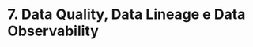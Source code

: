 # 7. Data Quality, Data Lineage e Data Observability
<!--

## 1. O que é qualidade dos Dados (Data Quality)?

Data Quality é a medida da qualidade dos dados, ou seja, de quanto os dados são confiáveis.
É importante para garantir que os dados sejam precisos, consistentes e úteis para suportar as decisões de negócios.
Qualidade dos Dados é a medida da condição dos dados com base em fatores como precisão, integridade, consistência, confiabilidade e se estão atualizados.

## 2. Como medir qualidade dos Dados (Data Quality)?

A medida da qualidade de dados pode ser feita usando uma combinação de técnicas estatísticas e metodologias de avaliação. Alguns dos indicadores comuns incluem a precisão, a completude, a consistência, a integridade e a atualização dos dados.
Também pode ser necessário avaliar a relevância dos dados para o negócio e a facilidade de uso dos dados para os destinatários.
Existem vários fatores e métricas que podem ser usados para medir a qualidade dos dados. Os mais comuns são:
    - precisão
    - exatidão
    - consistência
    - relevância
    - cobertura
    - atualidade

## 3. Principais medidas de qualidade dos Dados - Precisão

A precisão mede o quanto os dados são confiáveis, ou seja, a confiabilidade dos dados. O objetivo é garantir que os dados e informações contidos nos sistemas são completos, corretos, consistentes e seguros. Por exemplo:
 A idade dos clientes cadastrados é confiável?

## 4. Principais medidas de qualidade dos Dados - Exatidão

A exatidão é a medida de quão bem os dados correspondem à realidade. É necessário assegurar que os dados estão exatos e refletem a realidade da melhor forma possível. Por exemplo:
 totais de vendas apresentam exatidão?

## 5 Principais medidas de qualidade dos Dados - Consistência

A consistência é um indicador de como os dados são uniformes. É importante garantir que os dados sejam consistentes e que não estejam sujeitos a mudanças muito fortes ou erros. A consistência também reflete a integridade dos dados. Por exemplo:
 Os dados apresentam problemas de valores ausentes?

## 6. Principais medidas de qualidade dos Dados - Relevância

A relevância mede a quantidade de informações relevantes que se tem sobre um determinado assunto. É importante assegurar que os dados sejam relevantes e úteis ao se fazer análises. Por exemplo:
 Dados da cor dos olhos dos clientes cadastrados é relevante para análise?

## 7. Principais medidas de qualidade dos Dados - Cobertura

A cobertura mede a quantidade de dados disponíveis para serem usados. É importante ter uma base de dados completa e fornecer informações suficientes para obter resultados confiáveis. Por exemplo:
 Dados sobre vendas estão disponíveis em todos os pontos de venda?

## 8. Principais medidas de qualidade dos Dados - Atualidade

A atualidade é a medida de quão recentes são os dados. É importante garantir que os dados sejam atualizados e que reflitam o comportamento do evento que está sendo analisado. Por exemplo:
 Dados demográficos após o ano de 2010 fazem mais sentido do que dados demográficos da década de 1950?

## 9. O Valor da qualidade dos Dados

Avaliar o valor da qualidade dos dados é importante para garantir que os dados sejam precisos e úteis para a realização de análises. Existem várias técnicas para determinar o valor da qualidade dos dados, como:
 Avaliação da qualidade dos dados por erros potenciais. Esta abordagem envolve a verificação de dados em busca de erros, como erros de digitação, dados ausentes ou incorretos, erros de formatação, etc.
 Análise estatística e de mineração de dados. Esta técnica envolve a análise estatística dos dados e o uso de técnicas de análise de dados para identificar padrões e anomalias.
 Teste de qualidade: testar a qualidade dos dados é uma das melhores maneiras de avaliar a qualidade dos dados. O teste de qualidade permite verificar se os dados estão corretos e se a conformidade dos dados às especificações é adequada.
 Avaliação de domínio. Esta técnica envolve a verificação dos dados em relação ao domínio dos dados. Por exemplo, se estivermos analisando dados de um banco de dados de vendas, seria necessário verificar se os preços das vendas estão dentro dos limites esperados.

## 10. Correções Típicas nos Dados

Algumas correções típicas nos dados para garantir a qualidade incluem:

- Limpeza: remover dados duplicados, incompletos, inconsistentes ou irrelevantes.
- Padronização: converter dados para um formato comum, como a padronização de datas, endereços, nomes e códigos ou colocar os dados na mesma escala.
- Tratar Valores ausentes: usar técnicas de interpolação para preencher valores ausentes ou eliminar registros com valores ausentes em uma ou mais colunas.
- Correção de Erros: verificar e corrigir erros de digitação, remover caracteres especiais ou espaços desnecessários, corrigir erros de sobreposição de colunas, etc..
- Normalização: transformar dados para um formato normalizado, como por exemplo transformar uma variável para reduzir assimetria.
- Validação: validar os dados com regras de negócios ou restrições para garantir a precisão e integridade dos dados.

## 11. O que é Linhagem de Dados (Data Lineage)?

Linhagem dos Dados é a trajetória de dados ao longo do tempo, incluindo suas origens, transformações, aplicações e destinos finais.
É uma representação visual ou lógica da evolução dos dados em um sistema, o que permite entender a integridade e a qualidade dos dados.
A Linhagem dos Dados é importante para várias aplicações, como auditoria de dados, gerenciamento de governança de dados e análise de impacto.
Linhagem de dados é o processo de rastreamento e documentação do fluxo de dados ao longo do tempo, desde a origem até o destino final, incluindo todas as transformações e operações realizadas nos dados.
Este conceito é importante para garantir a qualidade dos dados e fornecer uma visão clara de como os dados foram gerados e utilizados em diferentes sistemas e processos.

## 12. A importância da Linhagem de Dados (Data Lineage)

A Linhagem de Dados é importante porque:

- Ajuda a garantir a qualidade dos dados: rastreando o fluxo de dados, é possível identificar e corrigir erros ou inconsistências em diferentes pontos do processo.
- Fornece transparência e confiança nos dados: a linhagem de dados permite aos usuários compreender a origem e evolução dos dados, o que aumenta a confiança nos resultados e decisões baseadas neles.
- Facilita a auditoria e conformidade regulatória: a linhagem de dados fornece uma visão completa e documentada dos processos de dados, o que é importante para atender a regulamentos e exigências de auditoria.
- Melhora a eficiência de negócios: ao entender o fluxo de dados, é possível identificar oportunidades de otimização e automação de processos de negócios.

## 13. Definindo o Conceito de Observabilidade dos Dados (Data Observability)

A Qualidade dos Dados está relacionada com os dados em si, enquanto a Observalidade dos Dados está relacionada com o sistema que fornece esses dados.

**Observabilidade dos Dados > Linhagem dos Dados > Qualidade dos Dados**

Observabilidade dos Dados é a capacidade de visualizar e entender o estado e o comportamento dos dados a fim de identificar problemas, corrigir erros e tomar decisões informadas.
A Observabilidade dos Dados inclui a capacidade de monitorar, rastrear e auditar o fluxo de dados, bem como a disponibilidade de metadados e informações sobre as transformações e operações realizadas nos dados.
Um aspecto fundamental da Observabilidade dos Dados é a capacidade de acessar e analisar dados de todas as partes do sistema.
Isso inclui dados de aplicações, da infraestrutura e dos usuários do sistema.
Para utilizar efetivamente a Observabilidade de Dados, é importante ter as ferramentas e os processos corretos em vigor.
Isso inclui coleta de dados e infraestrutura de armazenamento, bem como ferramentas de análise e visualização.
Também é importante ter uma compreensão clara das métricas que são mais importantes para rastrear e a maneira apropriada de analisar os dados.
Outro aspecto importante da Observabilidade de Dados é a capacidade de identificar e solucionar problemas em tempo real.
Ao monitorar constantemente os dados, é possível detectar e resolver problemas antes que eles se tornem críticos.
Isso pode ser especialmente importante em sistemas com requisitos de alta disponibilidade, pois o tempo de inatividade pode ter consequências significativas.

## 14. Os 5 pilares da Observabilidade dos Dados (Data Observability)

A Observabilidade dos Dados se baseia no conceito de Qualidade dos Dados para abranger a integridade geral dos sistemas de dados de uma organização.
Com a Observabilidade dos Dados, uma organização pode identificar melhor seus conjuntos de dados mais críticos, usuários desses dados e problemas decorrentes desses dados.

- Freshness: Descreve se os dados são atuais e com que frequência os dados são atualizados.
- Distribuition: Descreve se os valores dos dados estão dentro de um intervalo aceitável. Os dados fora desse intervalo podem não ser confiáveis.
- Volume: Mede se os dados estão completos. Volume de dados inconsistente indica problemas com fontes de dados.
- Schema: Rastreia mudanças na organização, quem faz quais mudanças nos dados e quando.
- Lineage: Restringe e documenta todo o fluxo de dados desde as fontes iniciais até o consumo final.

## 15. [PDF] Exemplos de Ferramentas de Observabilidade dos Dados (Data Observability)

- Monte Carlo
- DataBuck
- Databand
- Honeycomb
- AccelData
- Datafold

## 16. [PDF] Tendências em Engenharia de Dados - Contrato de Dados

 O  Contrato  de  Dados  em  engenharia  de  dados  é  um  acordo  formal  que  estabelece  as expectativas,  responsabilidades  e  obrigações  entre  as  partes  envolvidas  na  gestão  e  uso  de dados.
 Ele define como  os dados serão  coletados, armazenados, protegidos e  compartilhados, bem  como  quais  são  as  restrições  e  condições  de  uso  dos  dados.  O  objetivo  é  garantir  a privacidade,  a  segurança  e  a  integridade  dos  dados,  além  de  assegurar  o  cumprimento  de regulamentos e leis relacionados à proteção de dados.
 O Contrato de Dados é um acordo entre produtores e consumidores dos dados e é uma tendência na área de Engenharia de Dados.O Contrato de Dados estabelece regras claras para garantir que os dados sejam usados de maneira ética e correta, incluindo quais dados podem ser coletados, como podem ser usados e por quanto tempo, e como os dados serão protegidos e excluídos quando não mais necessários. O Contrato de Dados é importante para garantir a  confiança e a transparência nas práticas de Engenharia de Dados.
 O Contrato de Dados ainda é uma ideia relativamente nova. Eles são uma tentativa inicial de melhorar a manutenção dos pipelines de dados e os problemas decorrentes da quebra de um monólito,  portanto,  provavelmente  veremos  mais  iterações  e  outras  abordagens  surgindo  no futuro

## 17. Demonstração Prática 3 - Visão Geral

## 18 e 19. Demonstração Prática 3 - Conhecendo o SQLFlow para Linhagem de Dados

## 20. O que é um DataOps?

 DataOps é uma abordagem para a gestão de pipelines de dados, baseada em práticas de DevOps, que se concentra na agilidade, qualidade e confiabilidade na entrega de dados.

É uma forma de otimizar os fluxos de trabalho dos pipelines de dados, do desenvolvimento à entrega, com o objetivo de torná-los mais rápidos, confiáveis e escaláveis. Isso é alcançado através da automação de tarefas repetitivas, monitoramento contínuo e colaboração estreita entre equipes de desenvolvimento de software e de dados.

DataOps é o resultado da aplicação dos princípios do DevOps ao ciclo de vida dos dados. A ideia básica em DataOps é: “se você construir um sistema em torno dos dados – que automatize muito do monitoramento, implantação e colaboração – sua produtividade aumenta, seus clientes ficam muito mais felizes e você acaba fazendo um trabalho melhor”.

DataOps se concentra em três processos:

1- Redução de Erros, o que melhora a confiança nos dados.
2- Ciclo de Vida de Desenvolvimento, que envolve a rapidez com que você pode obter novos modelos, novos conjuntos de dados e novas visualizações, da concepção do problema até a produção. Este aspecto envolve tanto velocidade quanto risco.
3- Aumento da Produtividade da Equipe, com redução do número de reuniões e aumento da colaboração.

Todos os processos definidos anteriormente são mensuráveis. Por exemplo, você deve analisar métricas que respondam às seguintes perguntas:

Quanto trabalho sua equipe está fazendo?
Com que frequência as coisas estão “quebrando”?
Quão rápido você está colocando coisas novas em produção?
Como Implementar DataOps
A implementação de DataOps envolve vários passos, incluindo:

Definição de Processos: Defina os processos e fluxos de trabalho para os pipelines de dados, incluindo a integração, validação, teste e implantação.

Automatização: Automatize tarefas repetitivas para melhorar a eficiência e a precisão. Isso inclui a automação de testes, implantações e atualizações.

Colaboração: Crie uma equipe cross-funcional de desenvolvimento de software e de dados para trabalhar juntos na criação, manutenção e monitoramento dos pipelines de dados.

Monitoramento: Monitore o desempenho de cada pipeline de dados para identificar problemas e oportunidades de melhoria.

Feedback: Implemente um sistema de feedback para permitir que as equipes de desenvolvimento de software e de dados possam compartilhar informações e soluções em tempo real.

Cultura: Fomente uma cultura de experimentação, inovação e melhoria contínua para garantir que todos estejam sempre procurando formas de tornar cada pipeline de dados mais eficiente e eficaz.

A implementação de DataOps é um processo contínuo e pode levar algum tempo. No entanto, a implementação correta pode melhorar significativamente a qualidade, confiabilidade e agilidade na entrega de dados.

### **DataOps x MLOps**
DataOps é uma abordagem de gerenciamento de dados que tem como objetivo aumentar a velocidade, qualidade e eficiência do ciclo de vida dos dados. O DataOps se concentra em automatizar e otimizar processos de coleta, armazenamento, processamento e distribuição de dados.

Já MLOps é uma extensão do DataOps que se concentra especificamente no gerenciamento do ciclo de vida dos modelos de aprendizado de máquina (Machine Learning). Isso inclui tarefas como o treinamento, o teste e o monitoramento de modelos, bem como a implementação e o gerenciamento de modelos em produção.

Enquanto DataOps pode ser responsabilidade de um Engenheiro de Dados ou de um Engenheiro DataOps, MLOps é responsabilidade do Engenheiro de Machine Learning.

**Ferramentas de DataOps**
Algumas das principais ferramentas de DataOps incluem:

- Apache Airflow: um sistema de orquestração de pipelines de dados baseado em tarefas.
- AWS Glue: um serviço de ETL da Amazon que permite a criação, execução e gerenciamento de pipelines de dados.
- Talend: uma plataforma de integração de dados que oferece ferramentas para coletar, integrar e distribuir dados.
- Apache Nifi: um sistema de fluxo de dados de código aberto para automatizar a movimentação e o tratamento de dados.
- StreamSets: uma plataforma de gerenciamento de dados que permite a criação, execução e monitoramento de pipelines de dados.
- DataKitchen: uma plataforma de automação em DataOps.

***Caso de Uso***
E aqui está um exemplo de caso de uso para implementar DataOps na prática:

**Identificação das necessidades de dados:** A primeira etapa é compreender as necessidades de dados da empresa. Isso pode incluir a definição de KPIs, o entendimento do fluxo de dados e a identificação dos dados críticos para o negócio.

**Criação de pipelines de dados:** Uma vez que as necessidades de dados são conhecidas, é hora de criar pipelines de dados para coletar, processar e distribuir os dados. Isso pode ser feito usando uma ferramenta de integração de dados, como Apache Airflow ou Talend.

**Automatização de processos:** A próxima etapa é automatizar processos como a validação de dados, a geração de relatórios e a distribuição de dados. Isso pode ser feito usando scripts ou ferramentas de automação, como o Apache Nifi.

**Monitoramento e otimização de pipelines de dados:** É importante monitorar continuamente o desempenho dos pipelines de dados para identificar problemas e oportunidades de otimização. Isso pode ser feito usando ferramentas de monitoramento, como Amazon CloudWatch.

**Colaboração e documentação:** Por fim, é importante promover a colaboração entre equipes e documentar processos para garantir a transparência e a escalabilidade. Isso pode ser feito usando ferramentas de colaboração, como Confluence, e a criação de documentação detalhada dos processos de dados.

Este é apenas um exemplo geral de como implementar DataOps na prática. O processo pode variar de acordo com a complexidade dos dados e as necessidades específicas da empresa.

**Conclusão**
DataOps pode ser uma abordagem poderosa para qualquer empresa e vale a pena dedicar um tempo para entender a estrutura e seus benefícios.

Mas a coisa mais importante a lembrar é que esta prática é sobre colaboração.

Trata-se de construir uma cultura em que os profissionais de dados trabalhem em conjunto com as partes interessadas para produzir resultados orientados por dados com mais rapidez e eficiência.

## 21, 22, 23, 24 e 25. Demonstração Prática 3 - Linhagem de Dados de Data Warehouse

## [26. Quiz](link)
